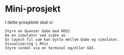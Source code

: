 # Mini-prosjekt

I dette prosjektet skal vi:

    Styre en Quanzer Qube med ROS2
    Ha en simulator ved siden av
    En launch fil som kan bytte mellom Qube og simulator.
    Visualisering i RViz
    Styre vinkel via en terminal og/eller GUI.
